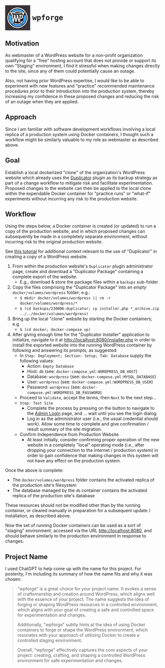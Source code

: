 # <img alt="Airplane" src="images/wpforge-icon-orig-c1-sm.jpg" style="vertical-align: middle;"/> `wpforge`

## Motivation

As webmaster of a WordPress website for a non-profit organization qualifying for a "free"
hosting account that does not provide or support its own "Staging" environment, I find it
stressful when making changes directly to the site, since any of them could potentially
cause an outage.
 
Also, not having prior WordPress expertise, I would like to be able to experiment with
new features and "practice" recommended maintenance procedures prior to their introduction
into the production system, thereby increasing my confidence in these proposed changes and
reducing the risk of an outage when they are applied.

## Approach

Since I am familiar with software development workflows involving a local replica of a
production system using Docker containers, I thought such a workflow might be similarly
valuable to my role as webmaster as described above.

## Goal

Establish a local dockerized "clone" of the organization's WordPress website which already
uses the [Duplicator](https://wordpress.org/plugins/duplicator/) plugin as its backup
strategy as part of a change workflow to mitigate risk and facilitate experimentation.
Proposed changes to the website can then be applied to the local clone within
the expendable Docker container for "practice runs" or "what-if" experiments
without incurring any risk to the production website.

## Workflow

Using the steps below, a Docker container is created (or updated) to run a copy of the
production website, and in which proposed changes can subsequently be made in a completely
separate environment, without incurring risk to the original production website.

See [this tutorial](https://duplicator.com/knowledge-base/classic-install/) for additional
context relevant to the use of "Duplicator" in creating a copy of a WordPress website.

1. From within the production website's `Duplicator` plugin administrator page, create and
   download a "Duplicator Package" containing a complete export of the website.
   - E.g., download & store the package files within a `backups` sub-folder
2. Copy the files comprising the "Duplicator Package" into an _empty_ `docker/volumes/wordpress`
   folder; e.g.:
   - `$ mkdir docker/volumes/wordpress || rm -r docker/volumes/wordpress/*`
   - `$ (cd backups/230806-duplicator; cp installer.php *_archive.zip ../../docker/volumes/wordpress)`
3. Bring up the local "clone" website by starting the Docker containers; e.g.
   - `$ (cd docker; docker-compose up)`
4. After giving enough time for the "Duplicator installer" application to initialize,
   navigate to it at [http://localhost:8080/installer.php](http://localhost:8080/installer.php)
   in order to install the exported website into the running WordPress container by following
   and answering its prompts, as suggested:
   - In `Step: Deployment; Section: Setup; Tab: Database` supply the following values:
     - Action: `Empty Database`
     - Host: `db` (see: `docker-compose.yml:WORDPRESS_DB_HOST`)
     - Database: `wordpress` (see: `docker-compose.yml:MYSQL_DATABASE`)
     - User: `wordpress` (see: `docker-compose.yml:WORDPRESS_DB_USER`)
     - Password: `wordpress` (see: `docker-compose.yml:WORDPRESS_DB_PASSWORD`)
   - Proceed to `Validate`, accept the terms, then `Next` to the next step...
   - `Step: Test Site`
     - Complete the process by pressing on the button to navigate to the
       [Admin Login](http://localhost:8080/wp-admin/admin.php)
       page, and ... wait until you see the login dialog.
     - Log in as the administrator user (i.e., the usual credential should work).
       Allow some time to complete and give confirmation / result summary of the
       site migration.
   - Confirm Independence from Production Website
     - At least initially, consider confirming proper operation of the new website in
       a completely "local" operating mode (i.e., after dropping your connection to the
       internet / production system) in order to gain confidence that making changes
       in this system will not have any effect on the production system.

Once the above is complete:
- The `docker/volumes/wordpress` folder contains the activated replica of the production
  site's filesystem
- The database managed by the `db` container contains the activated replica of the production
  site's database

These resources should not be modified other than by the running container, or cleared manually
in preparation for a subsequent update / installation, as described above.

Now the set of running Docker containers can be used as a sort of "staging" environment,
accessed via the URL [http://localhost:8080](http://localhost:8080), and should behave
similarly to the production environment in response to changes.

## Project Name

I used ChatGPT to help come up with the name for this project.  For posterity, I'm including
its summary of how the name fits and why it was chosen:

> "wpforge" is a great choice for your project name. It evokes a sense of craftsmanship and
> creation around WordPress, which aligns well with the essence of your project. The name
> suggests the idea of forging or shaping WordPress resources in a controlled environment,
> which aligns with your goal of creating a safe and controlled space for experimentation
> and changes.
>
> Additionally, "wpforge" subtly hints at the idea of using Docker containers to forge or
> shape the WordPress environment, which resonates with your approach of utilizing Docker
> to create a controlled staging environment.
>
> Overall, "wpforge" effectively captures the core aspects of your project: creating,
> crafting, and shaping a controlled WordPress environment for safe experimentation and changes.